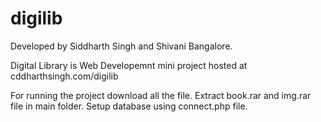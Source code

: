 # digilib
Developed by Siddharth Singh and Shivani Bangalore.

Digital Library is Web Developemnt mini project hosted at cddharthsingh.com/digilib

For running the project download all the file.
Extract book.rar and img.rar file in main folder.
Setup database using connect.php file.


